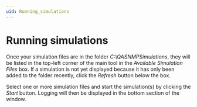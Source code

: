```yaml
---
uid: Running_simulations
---
```


# Running simulations

Once your simulation files are in the folder *C:\\QASNMPSimulations*, they will be listed in the top-left corner of the main tool in the *Available Simulation Files* box. If a simulation is not yet displayed because it has only been added to the folder recently, click the *Refresh* button below the box.

Select one or more simulation files and start the simulation(s) by clicking the *Start* button. Logging will then be displayed in the bottom section of the window.
